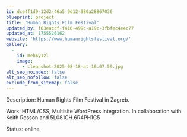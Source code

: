 ```yaml
---
id: dce4f1d9-12d2-46a5-9d12-980a28867036
blueprint: project
title: 'Human Rights Film Festival'
updated_by: f63eaccf-f416-499c-a19c-3fbfec4e4c77
updated_at: 1755526162
website: 'https://www.humanrightsfestival.org/'
gallery:
  -
    id: meh6y1zl
    image:
      - cleanshot-2025-08-18-at-16.07.59.jpg
alt_seo_noindex: false
alt_seo_nofollow: false
exclude_from_sitemap: false
---
```

Description: Human Rights Film Festival in Zagreb.

Work: HTML/CSS, Multisite WordPress integration.
In collaboration with Keith Rosson and 5L081CH.6R4PH1C5

Status: online